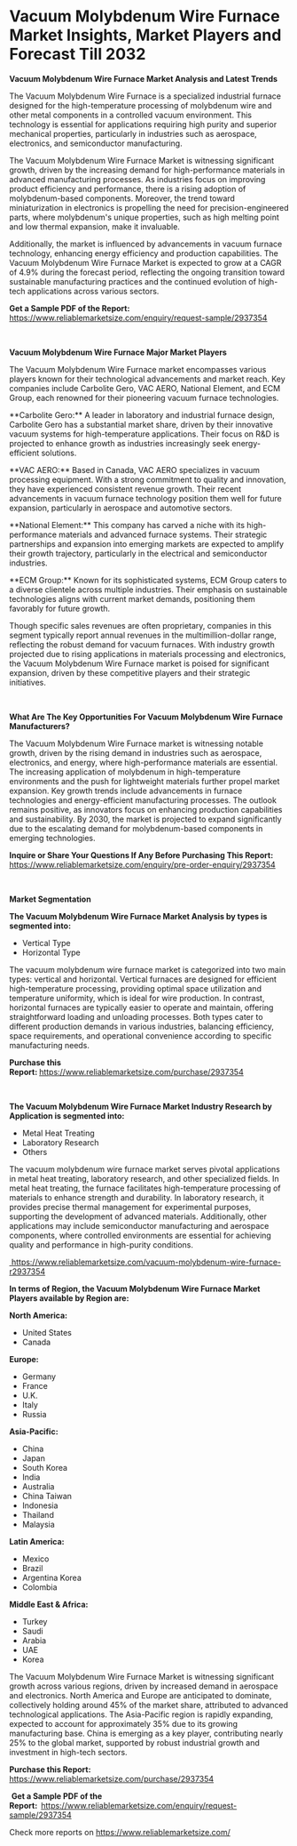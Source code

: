 <p><h1>Vacuum Molybdenum Wire Furnace Market Insights, Market Players and Forecast Till 2032</h1></p><p><strong>Vacuum Molybdenum Wire Furnace Market Analysis and Latest Trends</strong></p>
<p><p>The Vacuum Molybdenum Wire Furnace is a specialized industrial furnace designed for the high-temperature processing of molybdenum wire and other metal components in a controlled vacuum environment. This technology is essential for applications requiring high purity and superior mechanical properties, particularly in industries such as aerospace, electronics, and semiconductor manufacturing. </p><p>The Vacuum Molybdenum Wire Furnace Market is witnessing significant growth, driven by the increasing demand for high-performance materials in advanced manufacturing processes. As industries focus on improving product efficiency and performance, there is a rising adoption of molybdenum-based components. Moreover, the trend toward miniaturization in electronics is propelling the need for precision-engineered parts, where molybdenum's unique properties, such as high melting point and low thermal expansion, make it invaluable.</p><p>Additionally, the market is influenced by advancements in vacuum furnace technology, enhancing energy efficiency and production capabilities. The Vacuum Molybdenum Wire Furnace Market is expected to grow at a CAGR of 4.9% during the forecast period, reflecting the ongoing transition toward sustainable manufacturing practices and the continued evolution of high-tech applications across various sectors.</p></p>
<p><strong>Get a Sample PDF of the Report:&nbsp;</strong> <a href="https://www.reliablemarketsize.com/enquiry/request-sample/2937354?utm_campaign=3029&utm_medium=2&utm_source=Github&utm_content=ia&utm_term=14032025&utm_id=vacuum-molybdenum-wire-furnace">https://www.reliablemarketsize.com/enquiry/request-sample/2937354</a></p>
<p>&nbsp;</p>
<p><strong>Vacuum Molybdenum Wire Furnace Major Market Players</strong></p>
<p><p>The Vacuum Molybdenum Wire Furnace market encompasses various players known for their technological advancements and market reach. Key companies include Carbolite Gero, VAC AERO, National Element, and ECM Group, each renowned for their pioneering vacuum furnace technologies.</p><p>**Carbolite Gero:** A leader in laboratory and industrial furnace design, Carbolite Gero has a substantial market share, driven by their innovative vacuum systems for high-temperature applications. Their focus on R&D is projected to enhance growth as industries increasingly seek energy-efficient solutions.</p><p>**VAC AERO:** Based in Canada, VAC AERO specializes in vacuum processing equipment. With a strong commitment to quality and innovation, they have experienced consistent revenue growth. Their recent advancements in vacuum furnace technology position them well for future expansion, particularly in aerospace and automotive sectors.</p><p>**National Element:** This company has carved a niche with its high-performance materials and advanced furnace systems. Their strategic partnerships and expansion into emerging markets are expected to amplify their growth trajectory, particularly in the electrical and semiconductor industries.</p><p>**ECM Group:** Known for its sophisticated systems, ECM Group caters to a diverse clientele across multiple industries. Their emphasis on sustainable technologies aligns with current market demands, positioning them favorably for future growth. </p><p>Though specific sales revenues are often proprietary, companies in this segment typically report annual revenues in the multimillion-dollar range, reflecting the robust demand for vacuum furnaces. With industry growth projected due to rising applications in materials processing and electronics, the Vacuum Molybdenum Wire Furnace market is poised for significant expansion, driven by these competitive players and their strategic initiatives.</p></p>
<p>&nbsp;</p>
<p><strong>What Are The Key Opportunities For Vacuum Molybdenum Wire Furnace Manufacturers?</strong></p>
<p><p>The Vacuum Molybdenum Wire Furnace market is witnessing notable growth, driven by the rising demand in industries such as aerospace, electronics, and energy, where high-performance materials are essential. The increasing application of molybdenum in high-temperature environments and the push for lightweight materials further propel market expansion. Key growth trends include advancements in furnace technologies and energy-efficient manufacturing processes. The outlook remains positive, as innovators focus on enhancing production capabilities and sustainability. By 2030, the market is projected to expand significantly due to the escalating demand for molybdenum-based components in emerging technologies.</p></p>
<p><strong>Inquire or Share Your Questions If Any Before Purchasing This Report:</strong> <a href="https://www.reliablemarketsize.com/enquiry/pre-order-enquiry/2937354?utm_campaign=3029&utm_medium=2&utm_source=Github&utm_content=ia&utm_term=14032025&utm_id=vacuum-molybdenum-wire-furnace">https://www.reliablemarketsize.com/enquiry/pre-order-enquiry/2937354</a></p>
<p>&nbsp;</p>
<p><strong>Market Segmentation</strong></p>
<p><strong>The Vacuum Molybdenum Wire Furnace Market Analysis by types is segmented into:</strong></p>
<p><ul><li>Vertical Type</li><li>Horizontal Type</li></ul></p>
<p><p>The vacuum molybdenum wire furnace market is categorized into two main types: vertical and horizontal. Vertical furnaces are designed for efficient high-temperature processing, providing optimal space utilization and temperature uniformity, which is ideal for wire production. In contrast, horizontal furnaces are typically easier to operate and maintain, offering straightforward loading and unloading processes. Both types cater to different production demands in various industries, balancing efficiency, space requirements, and operational convenience according to specific manufacturing needs.</p></p>
<p><strong>Purchase this Report:&nbsp;</strong><a href="https://www.reliablemarketsize.com/purchase/2937354?utm_campaign=3029&utm_medium=2&utm_source=Github&utm_content=ia&utm_term=14032025&utm_id=vacuum-molybdenum-wire-furnace">https://www.reliablemarketsize.com/purchase/2937354</a></p>
<p>&nbsp;</p>
<p><strong>The Vacuum Molybdenum Wire Furnace Market Industry Research by Application is segmented into:</strong></p>
<p><ul><li>Metal Heat Treating</li><li>Laboratory Research</li><li>Others</li></ul></p>
<p><p>The vacuum molybdenum wire furnace market serves pivotal applications in metal heat treating, laboratory research, and other specialized fields. In metal heat treating, the furnace facilitates high-temperature processing of materials to enhance strength and durability. In laboratory research, it provides precise thermal management for experimental purposes, supporting the development of advanced materials. Additionally, other applications may include semiconductor manufacturing and aerospace components, where controlled environments are essential for achieving quality and performance in high-purity conditions.</p></p>
<p><a href="https://www.reliablemarketsize.com/vacuum-molybdenum-wire-furnace-r2937354?utm_campaign=3029&utm_medium=2&utm_source=Github&utm_content=ia&utm_term=14032025&utm_id=vacuum-molybdenum-wire-furnace">&nbsp;https://www.reliablemarketsize.com/vacuum-molybdenum-wire-furnace-r2937354</a></p>
<p><strong>In terms of Region, the Vacuum Molybdenum Wire Furnace Market Players available by Region are:</strong></p>
<p>
    <p> <strong> North America: </strong>
        <ul>
            <li>United States</li>
            <li>Canada</li>
        </ul>
        </p> 
    <p> <strong> Europe: </strong>
        <ul>
            <li>Germany</li>
            <li>France</li>
            <li>U.K.</li>
            <li>Italy</li>
            <li>Russia</li>
        </ul>
        </p> 
    <p> <strong> Asia-Pacific: </strong>
        <ul>
            <li>China</li>
            <li>Japan</li>
            <li>South Korea</li>
            <li>India</li>
            <li>Australia</li>
            <li>China Taiwan</li>
            <li>Indonesia</li>
            <li>Thailand</li>
            <li>Malaysia</li>
        </ul>
        </p> 
    <p> <strong> Latin America: </strong>
        <ul>
            <li>Mexico</li>
            <li>Brazil</li>
            <li>Argentina Korea</li>
            <li>Colombia</li>
        </ul>
        </p> 
    <p> <strong> Middle East & Africa: </strong>
        <ul>
            <li>Turkey</li>
            <li>Saudi</li>
            <li>Arabia</li>
            <li>UAE</li>
            <li>Korea</li>
        </ul>
    </p>
    </p>
<p><p>The Vacuum Molybdenum Wire Furnace Market is witnessing significant growth across various regions, driven by increased demand in aerospace and electronics. North America and Europe are anticipated to dominate, collectively holding around 45% of the market share, attributed to advanced technological applications. The Asia-Pacific region is rapidly expanding, expected to account for approximately 35% due to its growing manufacturing base. China is emerging as a key player, contributing nearly 25% to the global market, supported by robust industrial growth and investment in high-tech sectors.</p></p>
<p><strong>Purchase this Report: </strong><a href="https://www.reliablemarketsize.com/purchase/2937354?utm_campaign=3029&utm_medium=2&utm_source=Github&utm_content=ia&utm_term=14032025&utm_id=vacuum-molybdenum-wire-furnace">https://www.reliablemarketsize.com/purchase/2937354</a></p>
<p>&nbsp;<strong>Get a Sample PDF of the Report:&nbsp;&nbsp;</strong><a href="https://www.reliablemarketsize.com/enquiry/request-sample/2937354?utm_campaign=3029&utm_medium=2&utm_source=Github&utm_content=ia&utm_term=14032025&utm_id=vacuum-molybdenum-wire-furnace">https://www.reliablemarketsize.com/enquiry/request-sample/2937354</a></p>
<p><strong></strong></p>
<p>Check more reports on <a href="https://www.reliablemarketsize.com/?utm_campaign=3029&utm_medium=2&utm_source=Github&utm_content=ia&utm_term=14032025&utm_id=vacuum-molybdenum-wire-furnace">https://www.reliablemarketsize.com/</a></p>
